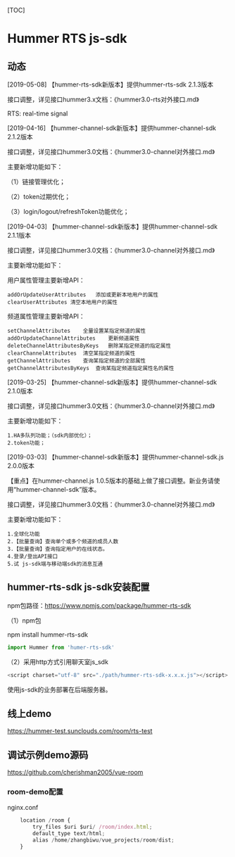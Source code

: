 [TOC]

# Hummer RTS js-sdk

## 动态

[2019-05-08] 【hummer-rts-sdk新版本】提供hummer-rts-sdk 2.1.3版本

接口调整，详见接口hummer3.x文档：《hummer3.0-rts对外接口.md》

RTS: real-time signal


[2019-04-16] 【hummer-channel-sdk新版本】提供hummer-channel-sdk 2.1.2版本

接口调整，详见接口hummer3.0文档：《hummer3.0-channel对外接口.md》

主要新增功能如下：

（1）链接管理优化；

（2）token过期优化；

（3）login/logout/refreshToken功能优化；


[2019-04-03] 【hummer-channel-sdk新版本】提供hummer-channel-sdk 2.1.1版本

接口调整，详见接口hummer3.0文档：《hummer3.0-channel对外接口.md》

主要新增功能如下：

用户属性管理主要新增API：

	addOrUpdateUserAttributes	添加或更新本地用户的属性
	clearUserAttributes	清空本地用户的属性

频道属性管理主要新增API：

	setChannelAttributes 	全量设置某指定频道的属性
	addOrUpdateChannelAttributes	更新频道属性
	deleteChannelAttributesByKeys	删除某指定频道的指定属性
	clearChannelAttributes	清空某指定频道的属性
	getChannelAttributes	查询某指定频道的全部属性
	getChannelAttributesByKeys	查询某指定频道指定属性名的属性


[2019-03-25] 【hummer-channel-sdk新版本】提供hummer-channel-sdk 2.1.0版本

接口调整，详见接口hummer3.0文档：《hummer3.0-channel对外接口.md》

主要新增功能如下：

	1.HA多队列功能；（sdk内部优化）；
	2.token功能；


[2019-03-03] 【hummer-channel-sdk新版本】提供hummer-channel-sdk.js  2.0.0版本

【重点】在hummer-channel.js  1.0.5版本的基础上做了接口调整。新业务请使用“hummer-channel-sdk”版本。

接口调整，详见接口hummer3.0文档：《hummer3.0-channel对外接口.md》

主要新增功能如下：

	1.全球化功能
	2.【批量查询】查询单个或多个频道的成员人数
	3.【批量查询】查询指定用户的在线状态。
	4.登录/登出API接口
	5.试 js-sdk端与移动端sdk的消息互通


## hummer-rts-sdk js-sdk安装配置

npm包路径：https://www.npmjs.com/package/hummer-rts-sdk

（1）npm包

npm install hummer-rts-sdk

```javascript
import Hummer from 'humer-rts-sdk'
```

（2）采用http方式引用聊天室js_sdk
```javascript
<script charset="utf-8" src="./path/hummer-rts-sdk-x.x.x.js"></script>
```
使用js-sdk的业务部署在后端服务器。


## 线上demo

https://hummer-test.sunclouds.com/room/rts-test

## 调试示例demo源码

https://github.com/cherishman2005/vue-room

### room-demo配置

nginx.conf
```javascript
	location /room {
		try_files $uri $uri/ /room/index.html;
		default_type text/html;
		alias /home/zhangbiwu/vue_projects/room/dist;
	}
```
